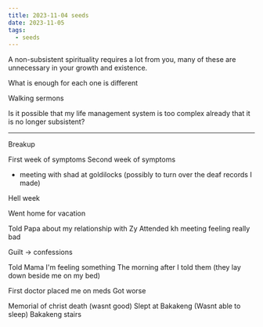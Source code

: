 ```yaml
---
title: 2023-11-04 seeds
date: 2023-11-05
tags:
  - seeds
---
```

A non-subsistent spirituality requires a lot from you, many of these are unnecessary in your growth and existence. 

What is enough for each one is different

Walking sermons

Is it possible that my life management system is too complex already that it is no longer subsistent?

***
Breakup

First week of symptoms
Second week of symptoms
- meeting with shad at goldilocks (possibly to turn over the deaf records I made)

Hell week

Went home for vacation

Told Papa about my relationship with Zy
Attended kh meeting feeling really bad

Guilt -> confessions

Told Mama I'm feeling something
The morning after I told them (they lay down beside me on my bed)

First doctor placed me on meds
Got worse

Memorial of christ death (wasnt good)
Slept at Bakakeng (Wasnt able to sleep)
Bakakeng stairs



